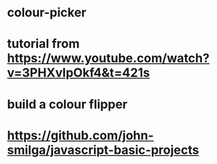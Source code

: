 # colour-picker

# tutorial from https://www.youtube.com/watch?v=3PHXvlpOkf4&t=421s
# build a colour flipper
# https://github.com/john-smilga/javascript-basic-projects